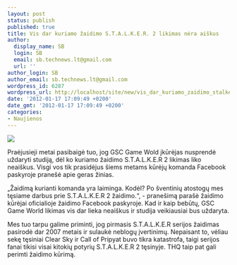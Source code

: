 ```yaml
---
layout: post
status: publish
published: true
title: Vis dar kuriamo žaidimo S.T.A.L.K.E.R. 2 likimas nėra aiškus
author:
  display_name: SB
  login: SB
  email: sb.technews.lt@gmail.com
  url: ''
author_login: SB
author_email: sb.technews.lt@gmail.com
wordpress_id: 6287
wordpress_url: http://localhost/site/new/vis_dar_kuriamo_zaidimo_stalker_2_likimas_nera_aiskus/
date: '2012-01-17 17:09:49 +0200'
date_gmt: '2012-01-17 17:09:49 +0200'
categories:
- Naujienos
---
```

<div class="imgright"><img src="http://technews.lt/upload/Stalker-Clear-Sky-1282.jpg"  /></div>
<p>Praėjusieji metai pasibaigė tuo, jog GSC Game Wold įkūrėjas nusprendė uždaryti studiją, dėl ko kuriamo žaidimo S.T.A.L.K.E.R 2 likimas liko neaiškus. Visgi vos tik prasidėjus šiems metams kūrėjų komanda Facebook paskyroje pranešė apie geras žinias.</p>
<p>„Žaidimą kurianti komanda yra laiminga. Kodėl? Po šventinių atostogų mes tęsiame darbus prie S.T.A.L.K.E.R 2 žaidimo.“, - pranešimą parašė žaidimo kūrėjai oficialioje žaidimo Facebook paskyroje. Kad ir kaip bebūtų, GSC Game World likimas vis dar lieka neaiškus ir studija veikiausiai bus uždaryta.</p>
<p>Mes tuo tarpu galime priminti, jog pirmasis S.T.A.L.K.E.R serijos žaidimas pasirodė dar 2007 metais ir sulaukė neblogų įvertinimų. Nepaisant to, vėliau sekę tęsiniai Clear Sky ir Call of Pripyat buvo tikra katastrofa, taigi serijos fanai tikisi visai kitokių potyrių S.T.A.L.K.E.R 2 tęsinyje. THQ taip pat gali perimti žaidimo kūrimą.</p>
